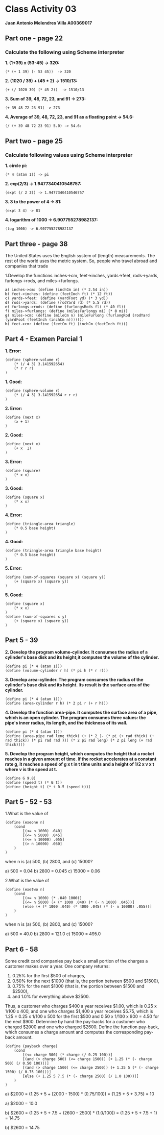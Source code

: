 # Class Activity 03

#### Juan Antonio Melendres Villa 		A00369017 ####

## Part one - page 22

### Calculate the following using Scheme interpreter

**1. (1+39) x (53-45) -> 320:**

```chez
(* (+ 1 39) (- 53 45))  -> 320
```

**2. (1020 / 39) + (45 * 2) -> 1510/13:**

```chez
(+ (/ 1020 39) (* 45 2))  -> 1510/13
```

**3. Sum of 39, 48, 72, 23, and 91 -> 273:**

```chez
(+ 39 48 72 23 91) -> 273
```

**4. Average of 39, 48, 72, 23, and 91 as a floating point -> 54.6:**

```chez
(/ (+ 39 48 72 23 91) 5.0) -> 54.6:
```

## Part two - page 25

### Calculate following values using Scheme interpreter

**1. circle pi:**

```chez
(* 4 (atan 1)) -> pi
```

**2. exp(2/3) -> 1.9477340410546757:**

```chez
(expt (/ 2 3)) -> 1.9477340410546757
```

**3. 3 to the power of 4 -> 81:**

```chez
(expt 3 4) -> 81
```

**4. logarithm of 1000 -> 6.907755278982137:**

```chez
(log 1000) -> 6.907755278982137
```

## Part three - page 38

The United States uses the English system of (length) measurements.
The rest of the world uses the metric system. So, people who travel abroad and companies that trade

1.Develop the functions inches->cm, feet->inches, yards->feet, rods->yards, furlongs->rods, and miles->furlongs.

```chez
a) inches->cm: (define (inchCm in) (* 2.54 in))
b) feet->inches: (define (feetInch ft) (* 12 ft))
c) yards->feet: (define (yardFoot yd) (* 3 yd))
d) rods->yards: (define (rodYard rd) (* 5.5 rd))
e) furlongs->rods: (define (furlongsRods fl) (* 40 fl))
f) miles->furlongs: (define (milesFurlongs mi) (* 8 mi))
g) miles->cm: (define (mileCm n) (mileFurlong (furlongRod (rodYard (yardFoot (feetInch (inchCm n)))))))
h) feet->cm: (define (feetCm ft) (inchCm (feetInch ft)))
```

## Part 4 - Examen Parcial 1

**1. Error:**

```chez
(define (sphere-volume r)
    (* (/ 4 3) 3.141592654)
    (* r r r)
)
```

**1. Good:**

```chez
(define (sphere-volume r)
    (* (/ 4 3) 3.141592654 r r r)
)
```

**2. Error:**

```chez
(define (next x)
    (x + 1)
)
```

**2. Good:**

```chez
(define (next x)
    (+ x  1)
)
```

**3. Error:**

```chez
(define (square)
    (* x x)
)
```

**3. Good:**

```chez
(define (square x)
    (* x x)
)
```

**4. Error:**

```chez
(define (triangle-area triangle)
    (* 0.5 base height)
)
```

**4. Good:**

```chez
(define (triangle-area triangle base height)
    (* 0.5 base height)
)
```

**5. Error:**

```chez
(define (sum-of-squares (square x) (square y))
    (+ (square x) (square y))
)
```

**5. Good:**

```chez
(define (square x)
    (* x x)
)
(define (sum-of-squares x y)
    (+ (square x) (square y))
)
```

## Part 5 - 39

**2. Develop the program volume-cylinder. It consumes the radius of a cylinder's base disk and its height;it computes the volume of the cylinder.**

```chez
(define pi (* 4 (atan 1)))
(define (volume-cylinder r h) (* pi h (* r r)))
```

**3. Develop area-cylinder. The program consumes the radius of the cylinder's base disk and its height. Its result is the surface area of the cylinder.**

```chez
(define pi (* 4 (atan 1)))
(define (area-cylinder r h) (* 2 pi r (+ r h)))
```

**4. Develop the function area-pipe. It computes the surface area of a pipe, which is an open cylinder. The program consumes three values: the pipe's inner radius, its length, and the thickness of its wall.**

```chez
(define pi (* 4 (atan 1)))
(define (area-pipe rad leng thick) (+ (* 2 (- (* pi (+ rad thick) (+ rad thick)) (* pi rad rad ))) (* 2 pi rad leng) (* 2 pi leng (+ rad thick))))
```

**5. Develop the program height, which computes the height that a rocket reaches in a given amount of time. If the rocket accelerates at a constant rate g, it reaches a speed of g x t in t time units and a height of 1/2 x v x t where v is the speed at t.**

```chez
(define G 9.8)
(define (speed t) (* G t))
(define (height t) (* t 0.5 (speed t)))
```

## Part 5 - 52 - 53

1.What is the value of

```chez
(define (exeone n)
    (cond
        [(<= n 1000) .040]
        [(<= n 5000) .045]
        [(<= n 10000) .055]
        [(> n 10000) .060]
    )
)
```

when n is (a) 500, (b) 2800, and (c) 15000?

a) 500 = 0.04
b) 2800 = 0.045
c) 15000 = 0.06

2.What is the value of

```chez
(define (exetwo n)
    (cond
        [(<= n 1000) (* .040 1000)]
        [(<= n 5000) (+ (* 1000 .040) (* (- n 1000) .045))]
        [else (+ (* 1000 .040) (* 4000 .045) (* (- n 10000) .055))]
    )
)
```

when n is (a) 500, (b) 2800, and (c) 15000?

a) 500 = 40.0
b) 2800 = 121.0
c) 15000 = 495.0

## Part 6 - 58

Some credit card companies pay back a small portion of the charges a customer makes over a year. One company returns:

1. 0.25% for the first $500 of charges,
2. 0.50% for the next $1000 (that is, the portion between $500 and $1500),
3. 0.75% for the next $1000 (that is, the portion between $1500 and $2500),
4. and 1.0% for everything above $2500.

Thus, a customer who charges $400 a year receives $1.00, which is 0.25 x 1/100 x 400, and one who charges $1,400 a year receives $5.75, which is 1.25 = 0.25 x 1/100 x 500 for the first $500 and 0.50 x 1/100 x 900 = 4.50 for the next $900.
Determine by hand the pay-backs for a customer who charged $2000 and one who charged $2600.
Define the function pay-back, which consumes a charge amount and computes the corresponding pay-back amount.

```chez
(define (payback charge)
    (cond
        [(<= charge 500) (* charge (/ 0.25 100))]
        [(and (> charge 500) (<= charge 1500)) (+ 1.25 (* (- charge 500) (/ 0.50 100)))]
        [(and (> charge 1500) (<= charge 2500)) (+ 1.25 5 (* (- charge 1500) (/ 0.75 100)))]
        [else (+ 1.25 5 7.5 (* (- charge 2500) (/ 1.0 100)))]
    )
)
```

a) $2000 = (1.25 + 5 + (2000 - 1500) * (0.75/100)) = (1.25 + 5 + 3.75) = 10

a) $2000 = 10.0

b) $2600 = (1.25 + 5 + 7.5 + (2600 - 2500) * (1.0/100)) = (1.25 + 5 + 7.5 + 1) = 14.75

b) $2600 = 14.75
